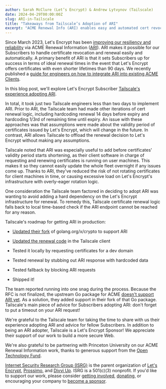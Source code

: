 ```yaml
---
author: Sarah McClure (Let’s Encrypt) & Andrew Lytvynov (Tailscale)
date: 2024-04-29T00:00:00Z
slug: ARI-in-Tailscale
title: "Takeaways from Tailscale’s Adoption of ARI"
excerpt: "ACME Renewal Info (ARI) enables easy and automated cert revocation and replacement."
---
```


Since March 2023, Let's Encrypt has been [improving our resiliency and reliability](https://letsencrypt.org/2023/03/23/improving-resliiency-and-reliability-with-ari) via ACME Renewal Information ([ARI](https://datatracker.ietf.org/doc/draft-ietf-acme-ari/)). ARI makes it possible for our Subscribers to handle certificate revocation and renewal easily and automatically. A primary benefit of ARI is that it sets Subscribers up for success in terms of ideal renewal times in the event that Let's Encrypt offers certificates with even shorter lifetimes than 90 days. We recently published a [guide for engineers on how to integrate ARI into existing ACME Clients](https://letsencrypt.org/2024/04/25/guide-to-integrating-ari-into-existing-acme-clients).

In this blog post, we'll explore Let's Encrypt Subscriber [Tailscale's experience adopting ARI](https://github.com/tailscale/tailscale/issues/8204).

In total, it took just two Tailscale engineers less than two days to implement ARI. Prior to ARI, the Tailscale team had made other iterations of cert renewal logic, including hardcoding renewal 14 days before expiry and hardcoding 1/3rd of remaining time until expiry. An issue with these approaches was that assumptions were made about the validity period of certificates issued by Let's Encrypt, which will change in the future. In contrast, ARI allows Tailscale to offload the renewal decision to Let's Encrypt without making any assumptions.

Tailscale noted that ARI was especially useful to add before certificates' validity period starts shortening, as their client software in charge of requesting and renewing certificates is running on user machines. This makes it so they cannot easily update the whole fleet overnight if any issues come up. Thanks to ARI, they've reduced the risk of not rotating certificates for client machines in time, or causing excessive load on Let's Encrypt's infrastructure with overly-eager rotation logic.

One consideration the Tailscale team factored in deciding to adopt ARI was wanting to avoid adding a hard dependency on the Let's Encrypt infrastructure for renewal. To remedy this, Tailscale certificate renewal logic falls back to local time-based check if the ARI endpoint cannot be reached for any reason.

Tailscale's roadmap for getting ARI in production:

-   [Updated their fork](https://github.com/tailscale/golang-x-crypto/pull/10) of golang.org/x/crypto to support ARI

-   [Updated the renewal code](https://github.com/tailscale/tailscale/pull/8599) in the Tailscale client

-   Tested it locally by requesting certificates for a dev domain

-   Tested renewal by stubbing out ARI response with hardcoded data

-   Tested fallback by blocking ARI requests

-   Shipped it!

The team reported running into one snag during the process. Because the RFC is not finalized, the upstream Go package for ACME [doesn't support ARI yet](https://github.com/golang/go/issues/60958). As a solution, they added support in their fork of that Go package. Tailscale's main piece of advice for Subscribers adopting ARI: don't forget to put a timeout on your ARI request!

We're grateful to the Tailscale team for taking the time to share with us their experience adopting ARI and advice for fellow Subscribers. In addition to being an ARI adopter, Tailscale is a Let's Encrypt Sponsor! We appreciate their support of our work to build a more secure Web.

We're also grateful to be partnering with Princeton University on our ACME Renewal Information work, thanks to generous support from the [Open Technology Fund](https://www.opentech.fund/).

[Internet Security Research Group (ISRG)](https://abetterinternet.org/) is the parent organization of [Let's Encrypt](http://letsencrypt.org/), [Prossimo](http://memorysafety.org/), and [Divvi Up](http://divviup.org/). ISRG is a 501(c)(3) nonprofit. If you'd like to support our work, please consider [getting involved](https://www.abetterinternet.org/getinvolved/), [donating](https://www.abetterinternet.org/donate/), or encouraging your company to [become a sponsor](https://www.abetterinternet.org/sponsor/).
